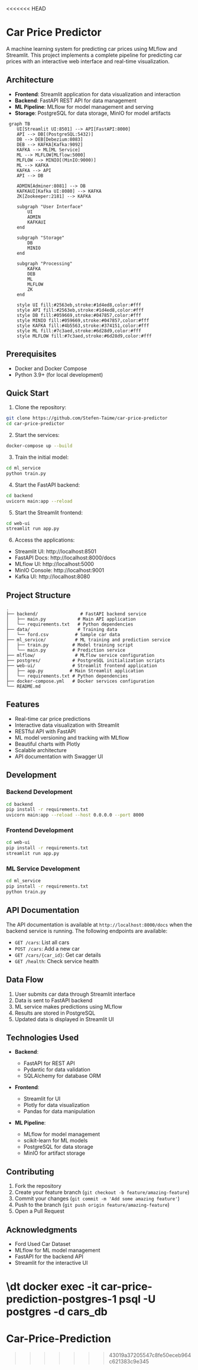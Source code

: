 <<<<<<< HEAD
# Car Price Predictor

A machine learning system for predicting car prices using MLflow and Streamlit. This project implements a complete pipeline for predicting car prices with an interactive web interface and real-time visualization.

## Architecture

- **Frontend**: Streamlit application for data visualization and interaction
- **Backend**: FastAPI REST API for data management
- **ML Pipeline**: MLflow for model management and serving
- **Storage**: PostgreSQL for data storage, MinIO for model artifacts
  
```mermaid
 graph TB
    UI[Streamlit UI:8501] --> API[FastAPI:8000]
    API --> DB[(PostgreSQL:5432)]
    DB --> DEB[Debezium:8083]
    DEB --> KAFKA[Kafka:9092]
    KAFKA --> ML[ML Service]
    ML --> MLFLOW[MLflow:5000]
    MLFLOW --> MINIO[(MinIO:9000)]
    ML --> KAFKA
    KAFKA --> API
    API --> DB

    ADMIN[Adminer:8081] --> DB
    KAFKAUI[Kafka UI:8080] --> KAFKA
    ZK[Zookeeper:2181] --> KAFKA
    
    subgraph "User Interface"
        UI
        ADMIN
        KAFKAUI
    end

    subgraph "Storage"
        DB
        MINIO
    end

    subgraph "Processing"
        KAFKA
        DEB
        ML
        MLFLOW
        ZK
    end

    style UI fill:#2563eb,stroke:#1d4ed8,color:#fff
    style API fill:#2563eb,stroke:#1d4ed8,color:#fff
    style DB fill:#059669,stroke:#047857,color:#fff
    style MINIO fill:#059669,stroke:#047857,color:#fff
    style KAFKA fill:#4b5563,stroke:#374151,color:#fff
    style ML fill:#7c3aed,stroke:#6d28d9,color:#fff
    style MLFLOW fill:#7c3aed,stroke:#6d28d9,color:#fff

```


## Prerequisites

- Docker and Docker Compose
- Python 3.9+ (for local development)

## Quick Start

1. Clone the repository:
```bash
git clone https://github.com/Stefen-Taime/car-price-predictor
cd car-price-predictor
```

2. Start the services:
```bash
docker-compose up --build
```

3. Train the initial model:
```bash
cd ml_service
python train.py
```

4. Start the FastAPI backend:
```bash
cd backend
uvicorn main:app --reload
```

5. Start the Streamlit frontend:
```bash
cd web-ui
streamlit run app.py
```

6. Access the applications:
- Streamlit UI: http://localhost:8501
- FastAPI Docs: http://localhost:8000/docs
- MLflow UI: http://localhost:5000
- MinIO Console: http://localhost:9001
- Kafka UI: http://localhost:8080

## Project Structure

```
.
├── backend/                # FastAPI backend service
│   ├── main.py            # Main API application
│   └── requirements.txt   # Python dependencies
├── data/                  # Training data
│   └── ford.csv          # Sample car data
├── ml_service/           # ML training and prediction service
│   ├── train.py         # Model training script
│   └── main.py          # Prediction service
├── mlflow/               # MLflow service configuration
├── postgres/            # PostgreSQL initialization scripts
├── web-ui/              # Streamlit frontend application
│   ├── app.py          # Main Streamlit application
│   └── requirements.txt # Python dependencies
├── docker-compose.yml   # Docker services configuration
└── README.md
```

## Features

- Real-time car price predictions
- Interactive data visualization with Streamlit
- RESTful API with FastAPI
- ML model versioning and tracking with MLflow
- Beautiful charts with Plotly
- Scalable architecture
- API documentation with Swagger UI

## Development

### Backend Development

```bash
cd backend
pip install -r requirements.txt
uvicorn main:app --reload --host 0.0.0.0 --port 8000
```

### Frontend Development

```bash
cd web-ui
pip install -r requirements.txt
streamlit run app.py
```

### ML Service Development

```bash
cd ml_service
pip install -r requirements.txt
python train.py
```

## API Documentation

The API documentation is available at `http://localhost:8000/docs` when the backend service is running. The following endpoints are available:

- `GET /cars`: List all cars
- `POST /cars`: Add a new car
- `GET /cars/{car_id}`: Get car details
- `GET /health`: Check service health

## Data Flow

1. User submits car data through Streamlit interface
2. Data is sent to FastAPI backend
3. ML service makes predictions using MLflow
4. Results are stored in PostgreSQL
5. Updated data is displayed in Streamlit UI

## Technologies Used

- **Backend**:
  - FastAPI for REST API
  - Pydantic for data validation
  - SQLAlchemy for database ORM

- **Frontend**:
  - Streamlit for UI
  - Plotly for data visualization
  - Pandas for data manipulation

- **ML Pipeline**:
  - MLflow for model management
  - scikit-learn for ML models
  - PostgreSQL for data storage
  - MinIO for artifact storage

## Contributing

1. Fork the repository
2. Create your feature branch (`git checkout -b feature/amazing-feature`)
3. Commit your changes (`git commit -m 'Add some amazing feature'`)
4. Push to the branch (`git push origin feature/amazing-feature`)
5. Open a Pull Request


## Acknowledgments

- Ford Used Car Dataset
- MLflow for ML model management
- FastAPI for the backend API
- Streamlit for the interactive UI

\dt
docker exec -it car-price-prediction-postgres-1 psql -U postgres -d cars_db
=======
# Car-Price-Prediction
>>>>>>> 43019a37205547c8fe50eceb964c621383c9e345
